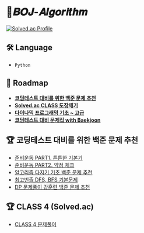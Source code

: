 
# 📁𝑩𝑶𝑱-𝑨𝒍𝒈𝒐𝒓𝒊𝒕𝒉𝒎
[![Solved.ac Profile](http://mazassumnida.wtf/api/v2/generate_badge?boj=eunseo2000v)](https://solved.ac/eunseo2000v/)


## 🛠 Language

- `Python`

## 🚕 Roadmap
- [**코딩테스트 대비를 위한 백준 문제 추천**](https://covenant.tistory.com/224?category=727170)
- [**Solved.ac CLASS 도장깨기**](https://solved.ac/class)
- [**다이나믹 프로그래밍 기초 ~ 고급**](https://inner-game.tistory.com/426)
- [**코딩테스트 대비 문제집 with Baekjoon**](https://github.com/tony9402/baekjoon)

## 🏆 코딩테스트 대비를 위한 백준 문제 추천

- [준비운동 PART1. 튼튼한 기본기](https://github.com/eunseo-kim/Algorithm/tree/main/BOJ/%EC%A4%80%EB%B9%84%EC%9A%B4%EB%8F%99%20PART1.%20%ED%8A%BC%ED%8A%BC%ED%95%9C%20%EA%B8%B0%EB%B3%B8%EA%B8%B0)
- [준비운동 PART2. 약점 체크](https://github.com/eunseo-kim/Algorithm/tree/main/BOJ/%EC%A4%80%EB%B9%84%EC%9A%B4%EB%8F%99%20PART2.%20%EC%95%BD%EC%A0%90%20%EC%B2%B4%ED%81%AC)
- [알고리즘 다지기 기초 백준 문제 추천](https://github.com/eunseo-kim/Algorithm/tree/main/BOJ/%EC%95%8C%EA%B3%A0%EB%A6%AC%EC%A6%98%20%EB%8B%A4%EC%A7%80%EA%B8%B0%20%EA%B8%B0%EC%B4%88%20%EB%B0%B1%EC%A4%80%20%EB%AC%B8%EC%A0%9C%20%EC%B6%94%EC%B2%9C)
- [최고빈출 DFS, BFS 기본문제](https://github.com/eunseo-kim/Algorithm/tree/main/BOJ/%EC%B5%9C%EA%B3%A0%EB%B9%88%EC%B6%9C%20DFS%2C%20BFS%20%EA%B8%B0%EB%B3%B8%EB%AC%B8%EC%A0%9C)
- [DP 문제풀이 강훈련 백준 문제 추천](https://github.com/eunseo-kim/Algorithm/tree/main/BOJ/DP%20%EB%AC%B8%EC%A0%9C%ED%92%80%EC%9D%B4%20%EA%B0%95%ED%9B%88%EB%A0%A8%20%EB%B0%B1%EC%A4%80%20%EB%AC%B8%EC%A0%9C%20%EC%B6%94%EC%B2%9C)

## 🏆 CLASS 4 (Solved.ac)
- [CLASS 4 문제풀이](https://github.com/eunseo-kim/Algorithm/tree/main/BOJ/class4)

